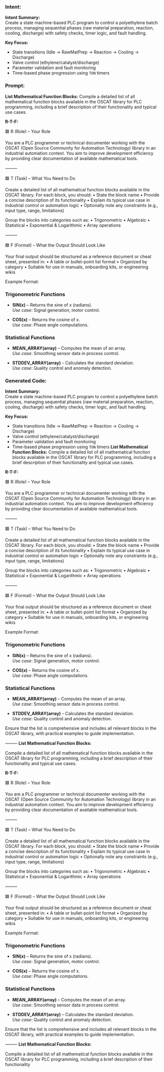 ### Intent:
**Intent Summary:**  
Create a state machine-based PLC program to control a polyethylene batch process, managing sequential phases (raw material preparation, reaction, cooling, discharge) with safety checks, timer logic, and fault handling.  

**Key Focus:**  
- State transitions (Idle → RawMatPrep → Reaction → Cooling → Discharge)  
- Valve control (ethylene/catalyst/discharge)  
- Parameter validation and fault monitoring  
- Time-based phase progression using `TON` timers

### Prompt:
**List Mathematical Function Blocks:**
Compile a detailed list of all mathematical function blocks available in the OSCAT library for PLC programming, including a brief description of their functionality and typical use cases.

**R-T-F:**

🟥 R (Role) – Your Role

You are a PLC programmer or technical documenter working with the OSCAT (Open Source Community for Automation Technology) library in an industrial automation context. You aim to improve development efficiency by providing clear documentation of available mathematical tools.

⸻

🟩 T (Task) – What You Need to Do

Create a detailed list of all mathematical function blocks available in the OSCAT library. For each block, you should:
	•	State the block name
	•	Provide a concise description of its functionality
	•	Explain its typical use case in industrial control or automation logic
	•	Optionally note any constraints (e.g., input type, range, limitations)

Group the blocks into categories such as:
	•	Trigonometric
	•	Algebraic
	•	Statistical
	•	Exponential & Logarithmic
	•	Array operations

⸻

🟦 F (Format) – What the Output Should Look Like

Your final output should be structured as a reference document or cheat sheet, presented in:
	•	A table or bullet-point list format
	•	Organized by category
	•	Suitable for use in manuals, onboarding kits, or engineering wikis

Example Format:

### Trigonometric Functions
- **SIN(x)** – Returns the sine of x (radians).  
  *Use case*: Signal generation, motor control.

- **COS(x)** – Returns the cosine of x.  
  *Use case*: Phase angle computations.

### Statistical Functions
- **MEAN_ARRAY(array)** – Computes the mean of an array.  
  *Use case*: Smoothing sensor data in process control.

- **STDDEV_ARRAY(array)** – Calculates the standard deviation.  
  *Use case*: Quality control and anomaly detection.

### Generated Code:
**Intent Summary:**  
Create a state machine-based PLC program to control a polyethylene batch process, managing sequential phases (raw material preparation, reaction, cooling, discharge) with safety checks, timer logic, and fault handling.  

**Key Focus:**  
- State transitions (Idle → RawMatPrep → Reaction → Cooling → Discharge)  
- Valve control (ethylene/catalyst/discharge)  
- Parameter validation and fault monitoring  
- Time-based phase progression using `TON` timers
**List Mathematical Function Blocks:**
Compile a detailed list of all mathematical function blocks available in the OSCAT library for PLC programming, including a brief description of their functionality and typical use cases.

**R-T-F:**

🟥 R (Role) – Your Role

You are a PLC programmer or technical documenter working with the OSCAT (Open Source Community for Automation Technology) library in an industrial automation context. You aim to improve development efficiency by providing clear documentation of available mathematical tools.

⸻

🟩 T (Task) – What You Need to Do

Create a detailed list of all mathematical function blocks available in the OSCAT library. For each block, you should:
	•	State the block name
	•	Provide a concise description of its functionality
	•	Explain its typical use case in industrial control or automation logic
	•	Optionally note any constraints (e.g., input type, range, limitations)

Group the blocks into categories such as:
	•	Trigonometric
	•	Algebraic
	•	Statistical
	•	Exponential & Logarithmic
	•	Array operations

⸻

🟦 F (Format) – What the Output Should Look Like

Your final output should be structured as a reference document or cheat sheet, presented in:
	•	A table or bullet-point list format
	•	Organized by category
	•	Suitable for use in manuals, onboarding kits, or engineering wikis

Example Format:

### Trigonometric Functions
- **SIN(x)** – Returns the sine of x (radians).  
  *Use case*: Signal generation, motor control.

- **COS(x)** – Returns the cosine of x.  
  *Use case*: Phase angle computations.

### Statistical Functions
- **MEAN_ARRAY(array)** – Computes the mean of an array.  
  *Use case*: Smoothing sensor data in process control.

- **STDDEV_ARRAY(array)** – Calculates the standard deviation.  
  *Use case*: Quality control and anomaly detection.  

Ensure that the list is comprehensive and includes all relevant blocks in the OSCAT library, with practical examples to guide implementation.  

⸻
**List Mathematical Function Blocks:**

Compile a detailed list of all mathematical function blocks available in the OSCAT library for PLC programming, including a brief description of their functionality and typical use cases.

**R-T-F:**

🟥 R (Role) – Your Role

You are a PLC programmer or technical documenter working with the OSCAT (Open Source Community for Automation Technology) library in an industrial automation context. You aim to improve development efficiency by providing clear documentation of available mathematical tools.

⸻

🟩 T (Task) – What You Need to Do

Create a detailed list of all mathematical function blocks available in the OSCAT library. For each block, you should:
	•	State the block name
	•	Provide a concise description of its functionality
	•	Explain its typical use case in industrial control or automation logic
	•	Optionally note any constraints (e.g., input type, range, limitations)

Group the blocks into categories such as:
	•	Trigonometric
	•	Algebraic
	•	Statistical
	•	Exponential & Logarithmic
	•	Array operations

⸻

🟦 F (Format) – What the Output Should Look Like

Your final output should be structured as a reference document or cheat sheet, presented in:
	•	A table or bullet-point list format
	•	Organized by category
	•	Suitable for use in manuals, onboarding kits, or engineering wikis

Example Format:

### Trigonometric Functions
- **SIN(x)** – Returns the sine of x (radians).  
  *Use case*: Signal generation, motor control.

- **COS(x)** – Returns the cosine of x.  
  *Use case*: Phase angle computations.

### Statistical Functions
- **MEAN_ARRAY(array)** – Computes the mean of an array.  
  *Use case*: Smoothing sensor data in process control.

- **STDDEV_ARRAY(array)** – Calculates the standard deviation.  
  *Use case*: Quality control and anomaly detection.  

Ensure that the list is comprehensive and includes all relevant blocks in the OSCAT library, with practical examples to guide implementation.  

⸻
**List Mathematical Function Blocks:**

Compile a detailed list of all mathematical function blocks available in the OSCAT library for PLC programming, including a brief description of their functionality
